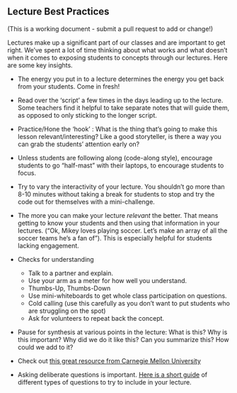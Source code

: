 ## Lecture Best Practices

(This is a working document - submit a pull request to add or change!)

Lectures make up a significant part of our classes and are important to get right. We’ve spent a lot of time thinking about what works and what doesn’t when it comes to exposing students to concepts through our lectures. Here are some key insights.

+ The energy you put in to a lecture determines the energy you get back from your students. Come in fresh!
+ Read over the ‘script’ a few times in the days leading up to the lecture. Some teachers find it helpful to take separate notes that will guide them, as opposed to only sticking to the longer script.
+ Practice/Hone the ‘hook’ : What is the thing that’s going to make this lesson relevant/interesting? Like a good storyteller, is there a way you can grab the students’ attention early on?
+ Unless students are following along (code-along style), encourage students to go “half-mast” with their laptops, to encourage students to focus.
+ Try to vary the interactivity of your lecture. You shouldn’t go more than 8-10 minutes without taking a break for students to stop and try the code out for themselves with a mini-challenge.
+ The more you can make your lecture *relevant* the better. That means getting to know your students and then using that information in your lectures. (“Ok, Mikey loves playing soccer. Let’s make an array of all the soccer teams he’s a fan of”). This is especially helpful for students lacking engagement.
+ Checks for understanding
	+ Talk to a partner and explain.
	+ Use your arm as a meter for how well you understand.
	+ Thumbs-Up, Thumbs-Down
	+ Use mini-whiteboards to get whole class participation on questions.
	+ Cold calling (use this carefully as you don’t want to put students who are struggling on the spot)
	+ Ask for volunteers to repeat back the concept. 

+ Pause for synthesis at various points in the lecture:
What is this? Why is this important? Why did we do it like this? Can you summarize this? How could we add to it?

+ Check out [this great resource from Carnegie Mellon University](http://www.cmu.edu/teaching/designteach/teach/instructionalstrategies/lectures.html)

+ Asking deliberate questions is important. [Here is a short guide](http://medicine.wright.edu/sites/default/files/page/attachments/QuestionTemplates.pdf) of different types of questions to try to include in your lecture.


